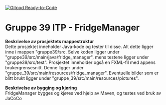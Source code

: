 [![Gitpod Ready-to-Code](https://img.shields.io/badge/Gitpod-Ready--to--Code-blue?logo=gitpod)](https://gitpod.stud.ntnu.no/#https://gitlab.stud.idi.ntnu.no/it1901/groups-2022/gr2239/gr2239)

Gruppe 39 ITP - FridgeManager
=
**Beskrivelse av prosjektets mappestruktur**  
Dette prosjektet inneholder Java-kode og tester til disse. Alt dette ligger inne i mappen "gruppe39/src. Selve koden ligger under "gruppe39/src/main/java/fridge_manager", mens testene ligger under "gruppe39/src/test". Prosjektet inneholder også en FXML-fil med appens brukergrensesnitt. Denne ligger under "gruppe_39/src/main/resources/fridge_manager". Eventuelle bilder som er blitt brukt ligger under "gruppe_39/src/main/resources/pictures". 

**Beskrivelse av bygging og kjøring**  
FridgeManager bygges og kjøres ved hjelp av Maven, og testes ved bruk av JaCoCo